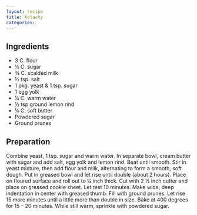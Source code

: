 ```yaml
---
layout: recipe
title: Kolachy
categories:
---
```


## Ingredients

- 3 C. flour
- ¼ C. sugar
- ¾ C. scalded milk
- ½ tsp. salt
- 1 pkg. yeast & 1 tsp. sugar
- 1 egg yolk
- ¼ C. warm water
- ½ tsp ground lemon rind
- ¼ C. soft butter
- Powdered sugar
- Ground prunes

## Preparation

Combine yeast, 1 tsp. sugar and warm water.  In separate bowl, cream butter with sugar and add salt, egg yolk and lemon rind.  Beat until smooth.  Stir in yeast mixture, then add flour and milk, alternating to form a smooth, soft dough.  Put in greased bowl and let rise until double (about 2 hours).  Place on floured surface and roll out to ¼ inch thick.  Cut with 2 ½ inch cutter and place on greased cookie sheet.  Let rest 10 minutes.  Make wide, deep indentation in center with greased thumb.  Fill with ground prunes.  Let rise 15 more minutes until a little more than double in size.  Bake at 400 degrees for 15 – 20 minutes.  While still warm, sprinkle with powdered sugar.
